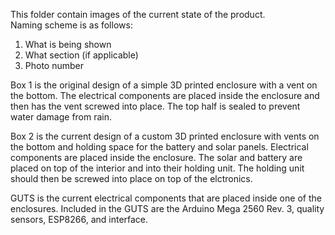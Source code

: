 This folder contain images of the current state of the product.  
Naming scheme is as follows:
1. What is being shown 
2. What section (if applicable)
3. Photo number

Box 1 is the original design of a simple 3D printed enclosure with a vent on the bottom.  The electrical components are placed inside the enclosure and then has the vent screwed into place.  The top half is sealed to prevent water damage from rain.

Box 2 is the current design of a custom 3D printed enclosure with vents on the bottom and holding space for the battery and solar panels.  Electrical components are placed inside the enclosure.  The solar and battery are placed on top of the interior and into their holding unit.  The holding unit should then be screwed into place on top of the elctronics.

GUTS is the current electrical components that are placed inside one of the enclosures.  Included in the GUTS are the Arduino Mega 2560 Rev. 3, quality sensors, ESP8266, and interface.
